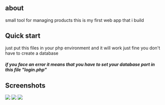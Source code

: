 ## about
small tool for managing products this is my first web app that i build
 
## Quick start 
just put this files in your php environment and it will work just fine you don't have to create a database
<h5> if you face an error it means that you have to set your database port in this file "login.php"</h5>

## Screenshots
<img src="https://github.com/oumoussa98/tool-for-management/blob/master/screenshots/screenshot1.PNG?raw=true">
<img src="https://github.com/oumoussa98/tool-for-management/blob/master/screenshots/screenshot2.PNG?raw=true">
<img src="https://github.com/oumoussa98/tool-for-management/blob/master/screenshots/screenshot3.PNG?raw=true">
